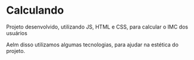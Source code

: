 # Calculando
Projeto desenvolvido, utilizando JS, HTML e CSS, para calcular o IMC dos usuários

Aelm disso utilizamos algumas tecnologias, para ajudar na estética do projeto.